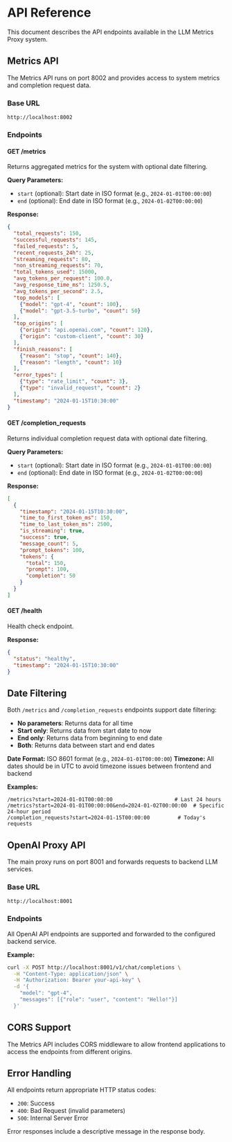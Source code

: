 # API Reference

This document describes the API endpoints available in the LLM Metrics Proxy system.

## Metrics API

The Metrics API runs on port 8002 and provides access to system metrics and completion request data.

### Base URL
```
http://localhost:8002
```

### Endpoints

#### GET /metrics
Returns aggregated metrics for the system with optional date filtering.

**Query Parameters:**
- `start` (optional): Start date in ISO format (e.g., `2024-01-01T00:00:00`)
- `end` (optional): End date in ISO format (e.g., `2024-01-02T00:00:00`)

**Response:**
```json
{
  "total_requests": 150,
  "successful_requests": 145,
  "failed_requests": 5,
  "recent_requests_24h": 25,
  "streaming_requests": 80,
  "non_streaming_requests": 70,
  "total_tokens_used": 15000,
  "avg_tokens_per_request": 100.0,
  "avg_response_time_ms": 1250.5,
  "avg_tokens_per_second": 2.5,
  "top_models": [
    {"model": "gpt-4", "count": 100},
    {"model": "gpt-3.5-turbo", "count": 50}
  ],
  "top_origins": [
    {"origin": "api.openai.com", "count": 120},
    {"origin": "custom-client", "count": 30}
  ],
  "finish_reasons": [
    {"reason": "stop", "count": 140},
    {"reason": "length", "count": 10}
  ],
  "error_types": [
    {"type": "rate_limit", "count": 3},
    {"type": "invalid_request", "count": 2}
  ],
  "timestamp": "2024-01-15T10:30:00"
}
```

#### GET /completion_requests
Returns individual completion request data with optional date filtering.

**Query Parameters:**
- `start` (optional): Start date in ISO format (e.g., `2024-01-01T00:00:00`)
- `end` (optional): End date in ISO format (e.g., `2024-01-02T00:00:00`)

**Response:**
```json
[
  {
    "timestamp": "2024-01-15T10:30:00",
    "time_to_first_token_ms": 150,
    "time_to_last_token_ms": 2500,
    "is_streaming": true,
    "success": true,
    "message_count": 5,
    "prompt_tokens": 100,
    "tokens": {
      "total": 150,
      "prompt": 100,
      "completion": 50
    }
  }
]
```

#### GET /health
Health check endpoint.

**Response:**
```json
{
  "status": "healthy",
  "timestamp": "2024-01-15T10:30:00"
}
```

## Date Filtering

Both `/metrics` and `/completion_requests` endpoints support date filtering:

- **No parameters**: Returns data for all time
- **Start only**: Returns data from start date to now
- **End only**: Returns data from beginning to end date
- **Both**: Returns data between start and end dates

**Date Format:** ISO 8601 format (e.g., `2024-01-01T00:00:00`)
**Timezone:** All dates should be in UTC to avoid timezone issues between frontend and backend

**Examples:**
```
/metrics?start=2024-01-01T00:00:00                    # Last 24 hours
/metrics?start=2024-01-01T00:00:00&end=2024-01-02T00:00:00  # Specific 24-hour period
/completion_requests?start=2024-01-15T00:00:00         # Today's requests
```

## OpenAI Proxy API

The main proxy runs on port 8001 and forwards requests to backend LLM services.

### Base URL
```
http://localhost:8001
```

### Endpoints
All OpenAI API endpoints are supported and forwarded to the configured backend service.

**Example:**
```bash
curl -X POST http://localhost:8001/v1/chat/completions \
  -H "Content-Type: application/json" \
  -H "Authorization: Bearer your-api-key" \
  -d '{
    "model": "gpt-4",
    "messages": [{"role": "user", "content": "Hello!"}]
  }'
```

## CORS Support

The Metrics API includes CORS middleware to allow frontend applications to access the endpoints from different origins.

## Error Handling

All endpoints return appropriate HTTP status codes:
- `200`: Success
- `400`: Bad Request (invalid parameters)
- `500`: Internal Server Error

Error responses include a descriptive message in the response body.

